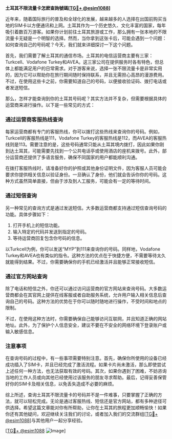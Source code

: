 **土耳其不限流量卡怎麽查詢號碼[[TG💪+ @esim1088](https://t.me/s/esim1088)]**

近年来，随着国际旅行的普及和全球化的发展，越来越多的人选择在出国前购买当地的SIM卡以方便通讯和上网。土耳其作为一个历史悠久、文化丰富的国家，每年吸引着数百万游客。如果你计划前往土耳其旅游或工作，那么拥有一张本地的不限流量卡无疑是一个明智的选择。然而，当你拿到这张卡后，可能会遇到一个问题：如何查询自己的号码呢？今天，我们就来详细探讨一下这个问题。

首先，我们需要了解土耳其的通信市场。土耳其的电信运营商主要有三家：Turkcell、Vodafone Turkey和AVEA。这三家公司在提供服务时各有特色，但总体上都能满足用户的日常需求。对于游客来说，选择一张不限流量卡是非常实用的，因为它可以帮助你在旅行期间随时保持联系，并且无需担心高昂的漫游费用。不过，在使用这些卡之前，你需要知道自己的号码，以便接收验证码、拨打电话或者发送短信。

那么，怎样才能查询到你的土耳其号码呢？其实方法并不复杂，但需要根据具体的运营商来进行操作。以下是一些常见的方式：

### **通过运营商客服热线查询**
每家运营商都有专门的客服热线，你可以拨打这些热线来查询你的号码。例如，Turkcell的客服热线是111，Vodafone Turkey的客服热线是112，而AVEA的客服热线则是113。需要注意的是，这些号码通常只能从土耳其境内拨打，因此如果你刚到达土耳其，可能需要先找到一个公共电话亭或使用酒店的座机来拨号。此外，部分运营商还提供了多语言服务，确保不同国家的用户都能顺利沟通。

在拨打客服热线时，请准备好你的护照或其他身份证明文件，因为客服人员可能会要求你提供相关信息以验证身份。一旦确认了身份，他们就会告诉你你的号码。这种方式虽然简单直接，但由于涉及到人工服务，可能会有一定的等待时间。

### **通过短信查询**
另一种常见的查询方式是通过发送短信。大多数运营商都支持通过短信查询号码的功能。具体步骤如下：
1. 打开手机上的短信功能。
2. 输入特定的代码并发送到指定的号码。
3. 等待运营商回复包含你号码的信息。

以Turkcell为例，你可以发送“MYP”到111来查询你的号码。同样地，Vodafone Turkey和AVEA也有类似的指令。这种方法的优点在于快捷方便，不需要等待太久就能得到结果。不过，你需要确保你的手机已经激活并且能够正常接收短信。

### **通过官方网站查询**
除了电话和短信之外，你还可以通过访问运营商的官方网站来查询号码。大多数运营商都会在其官网上提供在线客服或者自助服务系统，允许用户输入相关信息后查询自己的号码。这种方法的优势在于你可以随时随地进行操作，不受时间和地点的限制。

不过，在使用这种方法时，你需要确保自己能够访问互联网，并且知道正确的网站地址。此外，为了保护个人信息安全，建议不要在不安全的网络环境下登录账户或输入敏感信息。

### **注意事项**
在查询号码的过程中，有一些事项需要特别注意。首先，确保你所使用的设备已经成功插入了SIM卡，并且已经完成了激活流程。如果卡片尚未激活，那么即使尝试上述任何一种方法，也无法获取有效的号码。其次，如果你遇到了困难，不妨咨询当地的工作人员或向其他已经使用过该服务的朋友寻求帮助。最后，记得妥善保管好你的SIM卡及相关信息，以免丢失造成不必要的麻烦。

综上所述，查询土耳其不限流量卡的号码并不是一件难事，只要掌握了正确的方法，就可以轻松完成。无论是通过客服热线、短信还是官方网站，都有多种途径可供选择。希望这篇文章能对你有所帮助，让你在土耳其的旅程更加顺畅愉快！如果你还有其他疑问，欢迎继续关注我们的讨论，或者加入我们的交流群组[[TG💪+ @esim1088](https://t.me/s/esim1088)]与其他用户一起分享经验。

[[TG💪+ @esim1088](https://t.me/s/esim1088) ![Image](https://i.postimg.cc/4NQfJmqS/Snipaste-2025-05-13-00-14-12.png)]